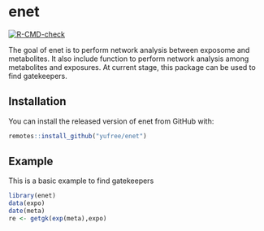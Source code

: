 
# enet

<!-- badges: start -->
[![R-CMD-check](https://github.com/yufree/enet/workflows/R-CMD-check/badge.svg)](https://github.com/yufree/enet/actions)
<!-- badges: end -->

The goal of enet is to perform network analysis between exposome and metabolites. It also include function to perform network analysis among metabolites and exposures. At current stage, this package can be used to find gatekeepers.

## Installation

You can install the released version of enet from GitHub with:

``` r
remotes::install_github("yufree/enet")
```

## Example

This is a basic example to find gatekeepers

``` r
library(enet)
data(expo)
date(meta)
re <- getgk(exp(meta),expo)
```

